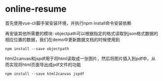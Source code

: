 # online-resume

首先使用vue-cli脚手架安装环境，并执行npm install命令安装依赖

再安装其他所需要的模块:
objectpath可以根据指定的格式读取到json格式数据的相应位置的数据，我们在demo中更新数据文档的时候使用到
```
npm install --save objectpath
```
html2canvas和jspdf用于将html读取成一张图片，然后将图片插入到pdf中，从而实现将html页面导出成pdf文件的功能
```
npm install --save html2canvas jspdf
```

